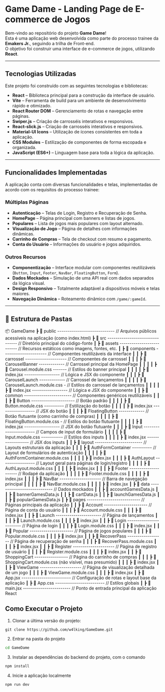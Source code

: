 # Game Dame - Landing Page de E-commerce de Jogos

Bem-vindo ao repositório do projeto **Game Dame**!  
Esta é uma aplicação web desenvolvida como parte do processo trainee da **Emakers Jr.**, seguindo a trilha de Front-end.  
O objetivo foi construir uma interface de e-commerce de jogos, utilizando **React**.

---

## Tecnologias Utilizadas

Este projeto foi construído com as seguintes tecnologias e bibliotecas:

- **React** – Biblioteca principal para a construção da interface de usuário.
- **Vite** – Ferramenta de build para um ambiente de desenvolvimento rápido e otimizado.
- **React Router DOM** – Gerenciamento de rotas e navegação entre páginas.
- **Swiper.js** – Criação de carrosséis interativos e responsivos.
- **React-slick.js** – Criação de carrosséis interativos e responsivos.
- **Material-UI Icons** – Utilização de ícones consistentes em toda a aplicação.
- **CSS Modules** – Estilização de componentes de forma escopada e organizada.
- **JavaScript (ES6+)** – Linguagem base para toda a lógica da aplicação.

---

## Funcionalidades Implementadas

A aplicação conta com diversas funcionalidades e telas, implementadas de acordo com os requisitos do processo trainee:

### Múltiplas Páginas

- **Autenticação** – Telas de Login, Registro e Recuperação de Senha.
- **HomePage** – Página principal com banners e listas de jogos.
- **Populares** – Lista de jogos mais populares com layout alternado.
- **Visualização de Jogo** – Página de detalhes com informações dinâmicas.
- **Carrinho de Compras** – Tela de checkout com resumo e pagamento.
- **Conta do Usuário** – Informações do usuário e jogos adquiridos.

### Outros Recursos

- **Componentização** – Interface modular com componentes reutilizáveis (`Button`, `Input`, `Footer`, `NavBar`, `FloatingButton`, `Form`).
- **Dados Mockados** – Simulação de uma API real com dados separados da lógica visual.
- **Design Responsivo** – Totalmente adaptável a dispositivos móveis e telas maiores.
- **Navegação Dinâmica** – Roteamento dinâmico com `/game/:gameId`.

---

## 📂 Estrutura de Pastas

📦 GameDame
┣ 📂 public ----------------------------- // Arquivos públicos acessíveis na aplicação (como index.html)
┣ 📂 src -------------------------------- // Diretório principal do código-fonte
┃ ┣ 📂 assets -------------------------- // Recursos estáticos como imagens, fontes, etc.
┃ ┣ 📂 components ---------------------- // Componentes reutilizáveis da interface
┃ ┃ ┣ 📂 carrossel --------------------- // Componentes de carrossel
┃ ┃ ┃ ┣ 📂 CarouselBanner ------------- // Carrossel principal da HomePage
┃ ┃ ┃ ┃ ┣ 📜 Carousel.module.css ------- // Estilos do banner principal
┃ ┃ ┃ ┃ ┣ 📜 index.jsx ------------------ // Lógica e JSX do componente
┃ ┃ ┃ ┣ 📂 CarouselLaunch ------------- // Carrossel de lançamentos
┃ ┃ ┃ ┃ ┣ 📜 CarouselLaunch.module.css - // Estilos do carrossel de lançamentos
┃ ┃ ┃ ┃ ┣ 📜 index.jsx ------------------ // Lógica e JSX do componente
┃ ┃ ┣ 📂 common ------------------------ // Componentes genéricos reutilizáveis
┃ ┃ ┃ ┣ 📂 Button ---------------------- // Botão padrão
┃ ┃ ┃ ┃ ┣ 📜 Button.module.css ---------- // Estilização do botão
┃ ┃ ┃ ┃ ┣ 📜 index.jsx ------------------ // JSX do botão
┃ ┃ ┃ ┣ 📂 FloatingButton ------------- // Botão flutuante (como carrinho de compras)
┃ ┃ ┃ ┃ ┣ 📜 FloatingButton.module.css - // Estilos do botão flutuante
┃ ┃ ┃ ┃ ┣ 📜 index.jsx ------------------ // JSX do botão flutuante
┃ ┃ ┃ ┣ 📂 Input ----------------------- // Campos de input de formulário
┃ ┃ ┃ ┃ ┣ 📜 Input.module.css ----------- // Estilos dos inputs
┃ ┃ ┃ ┃ ┣ 📜 index.jsx ------------------ // JSX dos inputs
┃ ┃ ┣ 📂 layout ------------------------ // Layouts estruturais da aplicação
┃ ┃ ┃ ┣ 📂 AuthFormContainer ---------- // Layout de formulários de autenticação
┃ ┃ ┃ ┃ ┣ 📜 AuthFormContainer.module.css
┃ ┃ ┃ ┃ ┣ 📜 index.jsx
┃ ┃ ┃ ┣ 📂 AuthLayout ----------------- // Layout geral para páginas de login/registro
┃ ┃ ┃ ┃ ┣ 📜 AuthLayout.module.css
┃ ┃ ┃ ┃ ┣ 📜 index.jsx
┃ ┃ ┃ ┣ 📂 Footer --------------------- // Rodapé da aplicação
┃ ┃ ┃ ┃ ┣ 📜 Footer.module.css
┃ ┃ ┃ ┃ ┣ 📜 index.jsx
┃ ┃ ┃ ┣ 📂 NavBar --------------------- // Barra de navegação principal
┃ ┃ ┃ ┃ ┣ 📜 NavBar.module.css
┃ ┃ ┃ ┃ ┣ 📜 index.jsx
┃ ┣ 📂 data ---------------------------- // Dados mockados
┃ ┃ ┣ 📜 accountGamesData.js
┃ ┃ ┣ 📜 bannerGamesData.js
┃ ┃ ┣ 📜 cartData.js
┃ ┃ ┣ 📜 launchGamesData.js
┃ ┃ ┣ 📜 popularGamesData.js
┃ ┣ 📂 pages --------------------------- // Páginas principais da aplicação
┃ ┃ ┣ 📂 Account ---------------------- // Página de conta do usuário
┃ ┃ ┃ ┣ 📜 Account.module.css
┃ ┃ ┃ ┣ 📜 index.jsx
┃ ┃ ┣ 📂 Launch ----------------------- // Página de lançamentos
┃ ┃ ┃ ┣ 📜 Launch.module.css
┃ ┃ ┃ ┣ 📜 index.jsx
┃ ┃ ┣ 📂 Login ------------------------ // Página de login
┃ ┃ ┃ ┣ 📜 Login.module.css
┃ ┃ ┃ ┣ 📜 index.jsx
┃ ┃ ┣ 📂 Popular ---------------------- // Página de jogos populares
┃ ┃ ┃ ┣ 📜 Popular.module.css
┃ ┃ ┃ ┣ 📜 index.jsx
┃ ┃ ┣ 📂 RecoverPass ------------------ // Página de recuperação de senha
┃ ┃ ┃ ┣ 📜 RecoverPass.module.css
┃ ┃ ┃ ┣ 📜 index.jsx
┃ ┃ ┣ 📂 Register --------------------- // Página de registro de usuário
┃ ┃ ┃ ┣ 📜 Register.module.css
┃ ┃ ┃ ┣ 📜 index.jsx
┃ ┃ ┣ 📂 ShoppingCart ----------------- // Página do carrinho de compras
┃ ┃ ┃ ┣ 📜 ShoppingCart.module.css (não visível, mas presumido)
┃ ┃ ┃ ┣ 📜 index.jsx
┃ ┃ ┣ 📂 ViewGame --------------------- // Página de visualização detalhada de um jogo
┃ ┃ ┃ ┣ 📜 ViewGame.module.css
┃ ┃ ┃ ┣ 📜 index.jsx
┃ ┣ 📜 App.jsx ------------------------- // Configuração de rotas e layout base da aplicação
┃ ┣ 📜 App.css ------------------------- // Estilos globais
┃ ┣ 📜 main.jsx ------------------------ // Ponto de entrada principal da aplicação React

## Como Executar o Projeto

1. Clonar a última versão do projeto: 

```git clone https://github.com/w4lking/GameDame.git```

2. Entrar na pasta do projeto

```sh
cd GameDame
```

3. Instalar as dependências do backend do projeto, com o comando

```sh
npm install
```

4. Inicie a aplicação localmente

```sh
npm run dev
```


